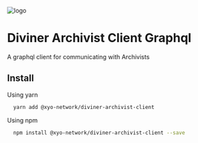 [logo]: https://cdn.xy.company/img/brand/XY_Logo_GitHub.png

![logo]

# Diviner Archivist Client Graphql

A graphql client for communicating with Archivists

## Install

Using yarn

```sh
  yarn add @xyo-network/diviner-archivist-client
```

Using npm

```sh
  npm install @xyo-network/diviner-archivist-client --save
```
